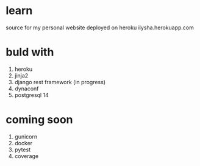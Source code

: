 # learn
source for my personal website deployed on heroku ilysha.herokuapp.com

# buld with
1. heroku
2. jinja2
3. django rest framework (in progress)
4. dynaconf
5. postgresql 14

# coming soon
1. gunicorn
2. docker
3. pytest
4. coverage
